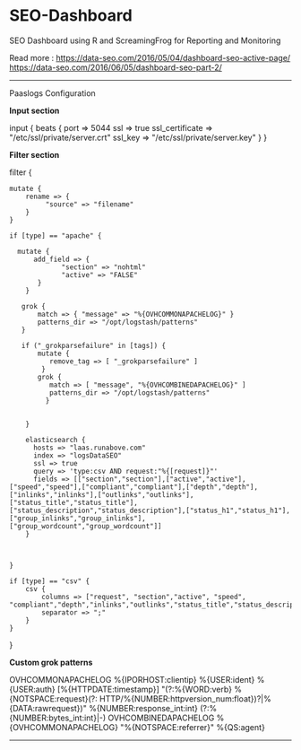 # SEO-Dashboard
 SEO Dashboard using R and ScreamingFrog for Reporting and Monitoring 

Read more : 
https://data-seo.com/2016/05/04/dashboard-seo-active-page/
https://data-seo.com/2016/06/05/dashboard-seo-part-2/


----------------------
Paaslogs Configuration

**Input section**

input {
  beats {
      port => 5044
          ssl => true
              ssl_certificate => "/etc/ssl/private/server.crt"
              ssl_key => "/etc/ssl/private/server.key"
   }
}

**Filter section**

filter {

    mutate {
        rename => {
             "source" => "filename"
        }
    }
	  
    if [type] == "apache" {  
	
      mutate {
          add_field => { 
                 "section" => "nohtml"
                 "active" => "FALSE"
           }
        }

       grok {
           match => { "message" => "%{OVHCOMMONAPACHELOG}" }
           patterns_dir => "/opt/logstash/patterns"
       }

       if ("_grokparsefailure" in [tags]) {
           mutate {
              remove_tag => [ "_grokparsefailure" ]
            }
           grok {
              match => [ "message", "%{OVHCOMBINEDAPACHELOG}" ]
              patterns_dir => "/opt/logstash/patterns"
             }


        }

        elasticsearch { 
      	  hosts => "laas.runabove.com" 
      	  index => "logsDataSEO" 
      	  ssl => true 
      	  query => 'type:csv AND request:"%{[request]}"'
      	  fields => [["section","section"],["active","active"],["speed","speed"],["compliant","compliant"],["depth","depth"],["inlinks","inlinks"],["outlinks","outlinks"],["status_title","status_title"],["status_description","status_description"],["status_h1","status_h1"],["group_inlinks","group_inlinks"],["group_wordcount","group_wordcount"]]
        }


	 
    }
	
    if [type] == "csv" {
  		csv {
  			columns => ["request", "section","active", "speed", "compliant","depth","inlinks","outlinks","status_title","status_description","status_h1","group_inlinks","group_wordcount"]
  			separator => ";"
  		} 
	}
	
}


**Custom grok patterns**

OVHCOMMONAPACHELOG %{IPORHOST:clientip} %{USER:ident} %{USER:auth} \[%{HTTPDATE:timestamp}\] "(?:%{WORD:verb} %{NOTSPACE:request}(?: HTTP/%{NUMBER:httpversion_num:float})?|%{DATA:rawrequest})" %{NUMBER:response_int:int} (?:%{NUMBER:bytes_int:int}|-)
OVHCOMBINEDAPACHELOG %{OVHCOMMONAPACHELOG} "%{NOTSPACE:referrer}" %{QS:agent}


---------------------------------



